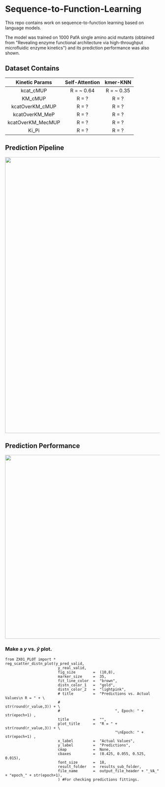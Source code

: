 # Sequence-to-Function-Learning

This repo contains work on sequence-to-function learning based on language models.

The model was trained on 1000 PafA single amino acid mutants (obtained from "Revealing enzyme functional architecture via high-throughput microfluidic enzyme kinetics") and its prediction performance was also shown. 

## Dataset Contains

| Kinetic Params       |  Self-Attention     |     kmer-KNN     |
|    :---:             |     :---:           |     :---:        |
| kcat_cMUP            |     R =  ~ 0.64     |     R =  ~ 0.35  |
| KM_cMUP              |     R =  ?          |     R =  ?       |
| kcatOverKM_cMUP      |     R =  ?          |     R =  ?       |
| kcatOverKM_MeP       |     R =  ?          |     R =  ?       |
| kcatOverKM_MecMUP    |     R =  ?          |     R =  ?       |
| Ki_Pi                |     R =  ?          |     R =  ?       |



## Prediction Pipeline
<p align="center">
  <img width="900"  src="https://user-images.githubusercontent.com/47986787/205684697-7675f4fc-f821-4218-aede-8979aaac8789.png">
</p>


## Prediction Performance
<p align="center">
  <img width="600"  src="https://user-images.githubusercontent.com/47986787/205684314-7029ee8f-f1cb-4375-9bd2-b881750b015c.png">
</p>

### Make a $y$ vs. $\hat{y}$ plot.
```
from ZX01_PLOT import *
reg_scatter_distn_plot(y_pred_valid,
                        y_real_valid,
                        fig_size        =  (10,8),
                        marker_size     =  35,
                        fit_line_color  =  "brown",
                        distn_color_1   =  "gold",
                        distn_color_2   =  "lightpink",
                        # title         =  "Predictions vs. Actual Values\n R = " + \
                        #                         str(round(r_value,3)) + \
                        #                         ", Epoch: " + str(epoch+1) ,
                        title           =  "",
                        plot_title      =  "R = " + str(round(r_value,3)) + \
                                                  "\nEpoch: " + str(epoch+1) ,
                        x_label         =  "Actual Values",
                        y_label         =  "Predictions",
                        cmap            =  None,
                        cbaxes          =  (0.425, 0.055, 0.525, 0.015),
                        font_size       =  18,
                        result_folder   =  results_sub_folder,
                        file_name       =  output_file_header + "_VA_" + "epoch_" + str(epoch+1),
                        ) #For checking predictions fittings.


```



